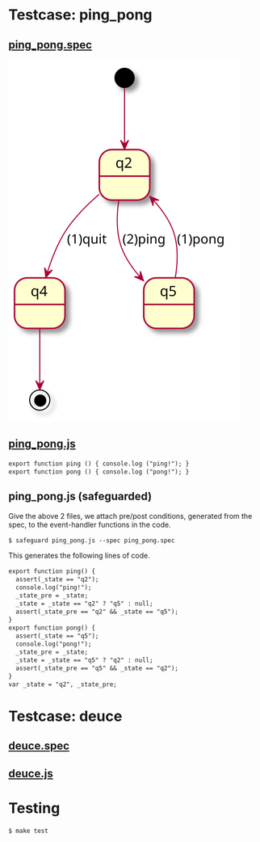 # Testcase: ping\_pong

## [ping_pong.spec](ping_pong.spec)

![ping\_pong](ping_pong.svg)

## [ping\_pong.js](ping_pong.js)

```
export function ping () { console.log ("ping!"); }  
export function pong () { console.log ("pong!"); }
```

## ping\_pong.js (safeguarded)

Give the above 2 files, we attach pre/post conditions, generated from the spec,
to the event-handler functions in the code.

```
$ safeguard ping_pong.js --spec ping_pong.spec
```

This generates the following lines of code.

```
export function ping() {
  assert(_state == "q2");
  console.log("ping!");
  _state_pre = _state;
  _state = _state == "q2" ? "q5" : null;
  assert(_state_pre == "q2" && _state == "q5");
}
export function pong() {
  assert(_state == "q5");
  console.log("pong!");
  _state_pre = _state;
  _state = _state == "q5" ? "q2" : null;
  assert(_state_pre == "q5" && _state == "q2");
}
var _state = "q2", _state_pre;
```

# Testcase: deuce

## [deuce.spec](deuce.spec)

## [deuce.js](deuce.js)


# Testing

```
$ make test
```
